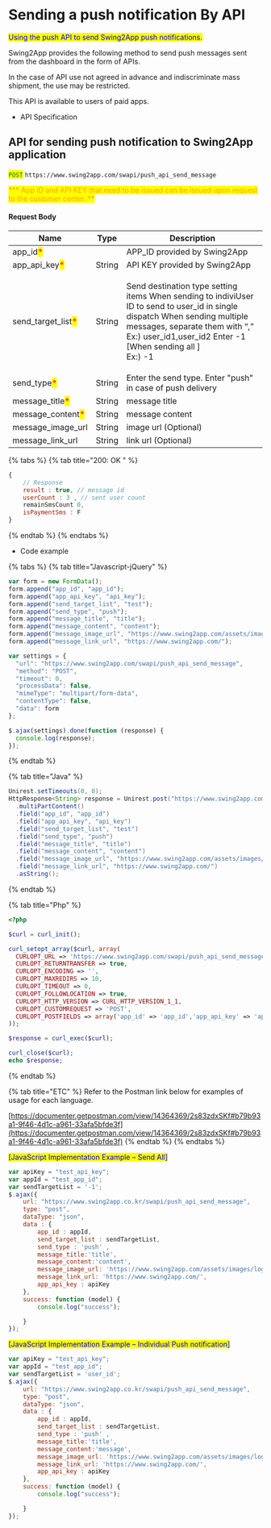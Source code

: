 # Sending a push notification By API

<mark style="color:blue;">Using the push API to send Swing2App push notifications.</mark>

Swing2App provides the following method to send push messages sent from the dashboard in the form of APIs.

In the case of API use not agreed in advance and indiscriminate mass shipment, the use may be restricted.

This API is available to users of paid apps.

* API Specification

## API for sending push notification to Swing2App application

<mark style="color:green;">`POST`</mark> `https://www.swing2app.com/swapi/push_api_send_message`

<mark style="color:orange;">\*\*\* App ID and API KEY that need to be issued can be issued upon request to the customer center. \*\*</mark>

#### Request Body

| Name                                                 | Type   | Description                                                                                                                                                                                                                                |
| ---------------------------------------------------- | ------ | ------------------------------------------------------------------------------------------------------------------------------------------------------------------------------------------------------------------------------------------ |
| app\_id<mark style="color:red;">\*</mark>            |        | APP\_ID provided by Swing2App                                                                                                                                                                                                              |
| app\_api\_key<mark style="color:red;">\*</mark>      | String | API KEY provided by Swing2App                                                                                                                                                                                                              |
| send\_target\_list<mark style="color:red;">\*</mark> | String | <p>Send destination type setting items When sending to indiviUser ID to send to user_id in single dispatch When sending multiple messages, separate them with “,”<br>Ex:) user_id1,user_id2 Enter -1<br>[When sending all ]<br>Ex:) -1</p> |
| send\_type<mark style="color:red;">\*</mark>         | String | Enter the send type. Enter "push" in case of push delivery                                                                                                                                                                                 |
| message\_title<mark style="color:red;">\*</mark>     | String | message title                                                                                                                                                                                                                              |
| message\_content<mark style="color:red;">\*</mark>   | String | message content                                                                                                                                                                                                                            |
| message\_image\_url                                  | String | image url (Optional)                                                                                                                                                                                                                       |
| message\_link\_url                                   | String | link url (Optional)                                                                                                                                                                                                                        |

{% tabs %}
{% tab title="200: OK " %}
```javascript
{
    // Response
    result : true, // message id 
    userCount : 3 , // sent user count
    remainSmsCount 0, 
    isPaymentSms : F
}
```
{% endtab %}
{% endtabs %}

* Code example

{% tabs %}
{% tab title="Javascript-jQuery" %}
```javascript
var form = new FormData();
form.append("app_id", "app_id");
form.append("app_api_key", "api_key");
form.append("send_target_list", "test");
form.append("send_type", "push");
form.append("message_title", "title");
form.append("message_content", "content");
form.append("message_image_url", "https://www.swing2app.com/assets/images/logo.png");
form.append("message_link_url", "https://www.swing2app.com/");

var settings = {
  "url": "https://www.swing2app.com/swapi/push_api_send_message",
  "method": "POST",
  "timeout": 0,
  "processData": false,
  "mimeType": "multipart/form-data",
  "contentType": false,
  "data": form
};

$.ajax(settings).done(function (response) {
  console.log(response);
});
```
{% endtab %}

{% tab title="Java" %}
```java
Unirest.setTimeouts(0, 0);
HttpResponse<String> response = Unirest.post("https://www.swing2app.com/swapi/push_api_send_message")
  .multiPartContent()
  .field("app_id", "app_id")
  .field("app_api_key", "api_key")
  .field("send_target_list", "test")
  .field("send_type", "push")
  .field("message_title", "title")
  .field("message_content", "content")
  .field("message_image_url", "https://www.swing2app.com/assets/images/logo.png")
  .field("message_link_url", "https://www.swing2app.com/")
  .asString();

```
{% endtab %}

{% tab title="Php" %}
```php
<?php

$curl = curl_init();

curl_setopt_array($curl, array(
  CURLOPT_URL => 'https://www.swing2app.com/swapi/push_api_send_message',
  CURLOPT_RETURNTRANSFER => true,
  CURLOPT_ENCODING => '',
  CURLOPT_MAXREDIRS => 10,
  CURLOPT_TIMEOUT => 0,
  CURLOPT_FOLLOWLOCATION => true,
  CURLOPT_HTTP_VERSION => CURL_HTTP_VERSION_1_1,
  CURLOPT_CUSTOMREQUEST => 'POST',
  CURLOPT_POSTFIELDS => array('app_id' => 'app_id','app_api_key' => 'api_key','send_target_list' => 'test','send_type' => 'push','message_title' => 'title','message_content' => 'content','message_image_url' => 'https://www.swing2app.com/assets/images/logo.png','message_link_url' => 'https://www.swing2app.com/'),
));

$response = curl_exec($curl);

curl_close($curl);
echo $response;

```
{% endtab %}

{% tab title="ETC" %}
Refer to the Postman link below for examples of usage for each language.

[https://documenter.getpostman.com/view/14364369/2s83zdxSKf#b79b93a1-9f46-4d1c-a961-33afa5bfde3f](https://documenter.getpostman.com/view/14364369/2s83zdxSKf#b79b93a1-9f46-4d1c-a961-33afa5bfde3f)
{% endtab %}
{% endtabs %}

<mark style="color:blue;">\[JavaScript Implementation Example – Send All]</mark>

```javascript
var apiKey = "test_api_key";
var appId = "test_app_id";
var sendTargetList = '-1';
$.ajax({
    url: "https://www.swing2app.co.kr/swapi/push_api_send_message",
    type: "post",
    dataType: "json",
    data : {
        app_id : appId,
        send_target_list : sendTargetList,
        send_type : 'push' ,
        message_title:'title',
        message_content:'content',
        message_image_url: 'https://www.swing2app.com/assets/images/logo.png',
        message_link_url: 'https://www.swing2app.com/',
        app_api_key : apiKey
    },
    success: function (model) {
        console.log("success");

    }
});
```

<mark style="color:blue;">\[JavaScript Implementation Example – Individual Push notification]</mark>

```javascript
var apiKey = "test_api_key";
var appId = "test_app_id";
var sendTargetList = 'user_id';
$.ajax({
    url: "https://www.swing2app.co.kr/swapi/push_api_send_message",
    type: "post",
    dataType: "json",
    data : {
        app_id : appId,
        send_target_list : sendTargetList,
        send_type : 'push' ,
        message_title:'title',
        message_content:'message',
        message_image_url: 'https://www.swing2app.com/assets/images/logo.png',
        message_link_url: 'https://www.swing2app.com/',
        app_api_key : apiKey
    },
    success: function (model) {
        console.log("success");

    }
});
```
